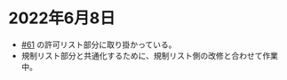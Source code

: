 # 2022年6月8日

- [#61](https://github.com/japankun/bbs.jpnkn.com/issues/61) の許可リスト部分に取り掛かっている。
- 規制リスト部分と共通化するために、規制リスト側の改修と合わせて作業中。
